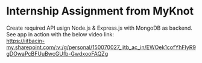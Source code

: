 # Internship Assignment from MyKnot

Create required API usign Node.js & Express.js with MongoDB as backend.<br/>
See app in action with the below video link:<br/>
https://iitbacin-my.sharepoint.com/:v:/g/personal/150070027_iitb_ac_in/EWOek1cofYhFlyR9gDOwaPcBFUuBwcGUfb-GwdxooFAQZg
